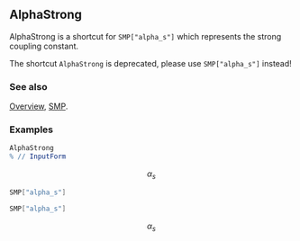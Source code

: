 ## AlphaStrong

AlphaStrong  is a shortcut for `SMP["alpha_s"]` which represents the strong coupling constant.

The shortcut `AlphaStrong` is deprecated, please use `SMP["alpha_s"]` instead!

### See also

[Overview](Extra/FeynCalc.md), [SMP](SMP.md).

### Examples

```mathematica
AlphaStrong
% // InputForm
```

$$\alpha _s$$

```mathematica
SMP["alpha_s"]
```

```mathematica
SMP["alpha_s"]
```

$$\alpha _s$$
